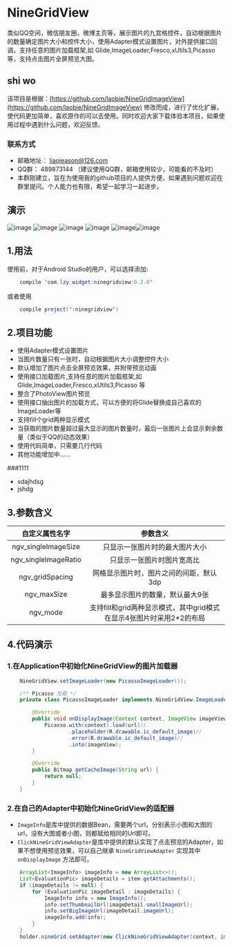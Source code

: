 
# NineGridView
类似QQ空间，微信朋友圈，微博主页等，展示图片的九宫格控件，自动根据图片的数量确定图片大小和控件大小，使用Adapter模式设置图片，对外提供接口回调，支持任意的图片加载框架,如 Glide,ImageLoader,Fresco,xUtils3,Picasso 等，支持点击图片全屏预览大图。

## shi wo

该项目是根据：[https://github.com/laobie/NineGridImageView](https://github.com/laobie/NineGridImageView) 修改而成，进行了优化扩展，使代码更加简单，喜欢原作的可以去使用。同时欢迎大家下载体验本项目，如果使用过程中遇到什么问题，欢迎反馈。

### 联系方式
 * 邮箱地址： liaojeason@126.com
 * QQ群： 489873144 （建议使用QQ群，邮箱使用较少，可能看的不及时）
 * 本群刚建立，旨在为使用我的github项目的人提供方便，如果遇到问题欢迎在群里提问。个人能力也有限，希望一起学习一起进步。


## 演示
 ![image](https://github.com/jeasonlzy/Screenshots/blob/master/NineGridView/demo9.png) ![image](https://github.com/jeasonlzy/Screenshots/blob/master/NineGridView/demo10.gif) ![image](https://github.com/jeasonlzy/Screenshots/blob/master/NineGridView/demo3.png) ![image](https://github.com/jeasonlzy/Screenshots/blob/master/NineGridView/demo14.gif) ![image](https://github.com/jeasonlzy/Screenshots/blob/master/NineGridView/demo12.png)![image](https://github.com/jeasonlzy/Screenshots/blob/master/NineGridView/demo8.png)

## 1.用法
使用前，对于Android Studio的用户，可以选择添加:
```java
	compile 'com.lzy.widget:ninegridview:0.2.0'
```
或者使用
```java
    compile project(':ninegridview')
```

## 2.项目功能
 * 使用Adapter模式设置图片
 * 当图片数量只有一张时，自动根据图片大小调整控件大小
 * 默认增加了图片点击全屏预览效果，并附带预览动画
 * 使用接口加载图片,支持任意的图片加载框架,如 Glide,ImageLoader,Fresco,xUtils3,Picasso 等
 * 整合了PhotoView图片预览
 * 使用接口抽出图片的加载方式，可以方便的将Glide替换成自己喜欢的ImageLoader等
 * 支持fill个grid两种显示模式
 * 当获取的图片数量超过最大显示的图片数量时，最后一张图片上会显示剩余数量（类似于QQ的动态效果）
 * 使用代码简单，只需要几行代码
 * 其他功能增加中......


###1111
* sdajhdsg
* jshdg
## 3.参数含义

<table>
  <tdead>
    <tr>
      <th align="center">自定义属性名字</th>
      <th align="center">参数含义</th>
    </tr>
  </tdead>
  <tbody>
    <tr>
      <td align="center">ngv_singleImageSize</td>
      <td align="center">只显示一张图片时的最大图片大小</td>
    </tr>
    <tr>
      <td align="center">ngv_singleImageRatio</td>
      <td align="center">只显示一张图片时图片宽高比</td>
    </tr>
    <tr>
      <td align="center">ngv_gridSpacing</td>
      <td align="center">网格显示图片时，图片之间的间距，默认3dp</td>
    </tr>
    <tr>
      <td align="center">ngv_maxSize</td>
      <td align="center">最多显示图片的数量，默认最大9张</td>
    </tr>
    <tr>
      <td align="center">ngv_mode</td>
      <td align="center">支持fill和grid两种显示模式，其中grid模式在显示4张图片时采用2*2的布局</td>
    </tr>
     </tbody>
</table>

## 4.代码演示
### 1.在Application中初始化NineGridView的图片加载器
```java
    NineGridView.setImageLoader(new PicassoImageLoader());

    /** Picasso 加载 */
    private class PicassoImageLoader implements NineGridView.ImageLoader {

        @Override
        public void onDisplayImage(Context context, ImageView imageView, String url) {
            Picasso.with(context).load(url)//
                    .placeholder(R.drawable.ic_default_image)//
                    .error(R.drawable.ic_default_image)//
                    .into(imageView);
        }

        @Override
        public Bitmap getCacheImage(String url) {
            return null;
        }
    }
```
### 2.在自己的Adapter中初始化NineGridView的适配器
 * `ImageInfo`是库中提供的数据Bean，需要两个url，分别表示小图和大图的url，没有大图或者小图，则都赋给相同的Url即可。
 * `ClickNineGridViewAdapter`是库中提供的默认实现了点击预览的Adapter，如果不想使用预览效果，可以自己继承 `NineGridViewAdapter` 实现其中 `onDisplayImage` 方法即可。
```java
	ArrayList<ImageInfo> imageInfo = new ArrayList<>();
    List<EvaluationPic> imageDetails = item.getAttachments();
    if (imageDetails != null) {
        for (EvaluationPic imageDetail : imageDetails) {
            ImageInfo info = new ImageInfo();
            info.setThumbnailUrl(imageDetail.smallImageUrl);
            info.setBigImageUrl(imageDetail.imageUrl);
            imageInfo.add(info);
        }
    }
    holder.nineGrid.setAdapter(new ClickNineGridViewAdapter(context, imageInfo));
```

